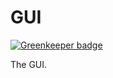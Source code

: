 # GUI

[![Greenkeeper badge](https://badges.greenkeeper.io/intel-hpdd/GUI.svg)](https://greenkeeper.io/)

The GUI.
